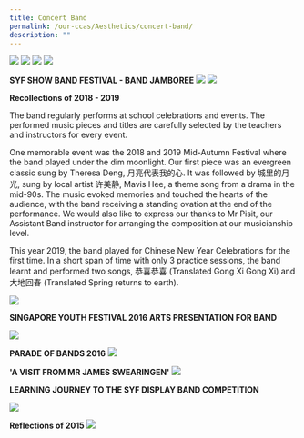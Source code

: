 ```yaml
---
title: Concert Band
permalink: /our-ccas/Aesthetics/concert-band/
description: ""
---
```


![](/images/Band%2001.jpg)
![](/images/Band%2002.jpg)
![](/images/Band%2003.jpg)
![](/images/Band%2004.jpg)

**SYF SHOW BAND FESTIVAL - BAND JAMBOREE**
![](/images/Band%20Jamboree%2001.jpg)
![](/images/Band%20Jamboree%2002.jpg)

**Recollections of 2018 - 2019**

The band regularly performs at school celebrations and events. The performed music pieces and titles are carefully selected by the teachers and instructors for every event.

One memorable event was the 2018 and 2019 Mid-Autumn Festival where the band played under the dim moonlight. Our first piece was an evergreen classic sung by Theresa Deng, 月亮代表我的心. It was followed by 城里的月光, sung by local artist 许美静, Mavis Hee, a theme song from a drama in the mid-90s. The music evoked memories and touched the hearts of the audience, with the band receiving a standing ovation at the end of the performance. We would also like to express our thanks to Mr Pisit, our Assistant Band instructor for arranging the composition at our musicianship level.

This year 2019, the band played for Chinese New Year Celebrations for the first time. In a short span of time with only 3 practice sessions, the band learnt and performed two songs, 恭喜恭喜 (Translated Gong Xi Gong Xi) and 大地回春 (Translated Spring returns to earth).

![](/images/mid%20Autumn%201%20edited.jpg)

**SINGAPORE YOUTH FESTIVAL 2016 ARTS PRESENTATION FOR BAND**

![](/images/17%20May%2016_SYF.png)

**PARADE OF BANDS 2016**
![](/images/Parade%20of%20Bands%202016_amended%20040417.png)

**'A VISIT FROM MR JAMES SWEARINGEN'**
![](/images/A%20Visit%20from%20Mr%20James%20Swearingen_31%20Mar%2016-1.png)

**LEARNING JOURNEY TO THE SYF DISPLAY BAND COMPETITION**

![](/images/17%20May%2016_Learning%20Journey%20to%20the%20SYF%20Display%20Band%20Competition.png)

**Reflections of 2015**
![](/images/9Feb16_CCA%20Band_Reflections%20of%202015_amended.png)